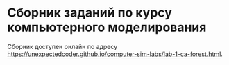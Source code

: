# Сборник заданий по курсу компьютерного моделирования

Сборник доступен онлайн по адресу https://unexpectedcoder.github.io/computer-sim-labs/lab-1-ca-forest.html.
